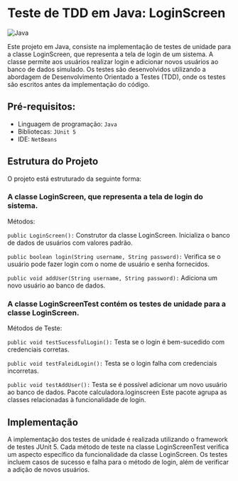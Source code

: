 # Teste de TDD em Java: LoginScreen
![Java](https://img.shields.io/badge/java-%23ED8B00.svg?style=for-the-badge&logo=openjdk&logoColor=white)

Este projeto em Java, consiste na implementação de testes de unidade para a classe LoginScreen, que representa a tela de login de um sistema. A classe permite aos usuários realizar login e adicionar novos usuários ao banco de dados simulado. Os testes são desenvolvidos utilizando a abordagem de Desenvolvimento Orientado a Testes (TDD), onde os testes são escritos antes da implementação do código.

## Pré-requisitos:

- Linguagem de programação: `Java`
- Bibliotecas: `JUnit 5`
- IDE: `NetBeans`

## Estrutura do Projeto
O projeto está estruturado da seguinte forma:

### A classe LoginScreen, que representa a tela de login do sistema.

Métodos:

`public LoginScreen():` Construtor da classe LoginScreen. Inicializa o banco de dados de usuários com valores padrão.

`public boolean login(String username, String password):` Verifica se o usuário pode fazer login com o nome de usuário e senha fornecidos.

`public void addUser(String username, String password):` Adiciona um novo usuário ao banco de dados.

### A classe LoginScreenTest contém os testes de unidade para a classe LoginScreen.

Métodos de Teste:

`public void testSucessfulLogin():` Testa se o login é bem-sucedido com credenciais corretas.

`public void testFaleidLogin():` Testa se o login falha com credenciais incorretas.

`public void testAddUser():` Testa se é possível adicionar um novo usuário ao banco de dados.
Pacote calculadora.loginscreen
Este pacote agrupa as classes relacionadas à funcionalidade de login.

## Implementação
A implementação dos testes de unidade é realizada utilizando o framework de testes JUnit 5. Cada método de teste na classe LoginScreenTest verifica um aspecto específico da funcionalidade da classe LoginScreen. Os testes incluem casos de sucesso e falha para o método de login, além de verificar a adição de novos usuários.
